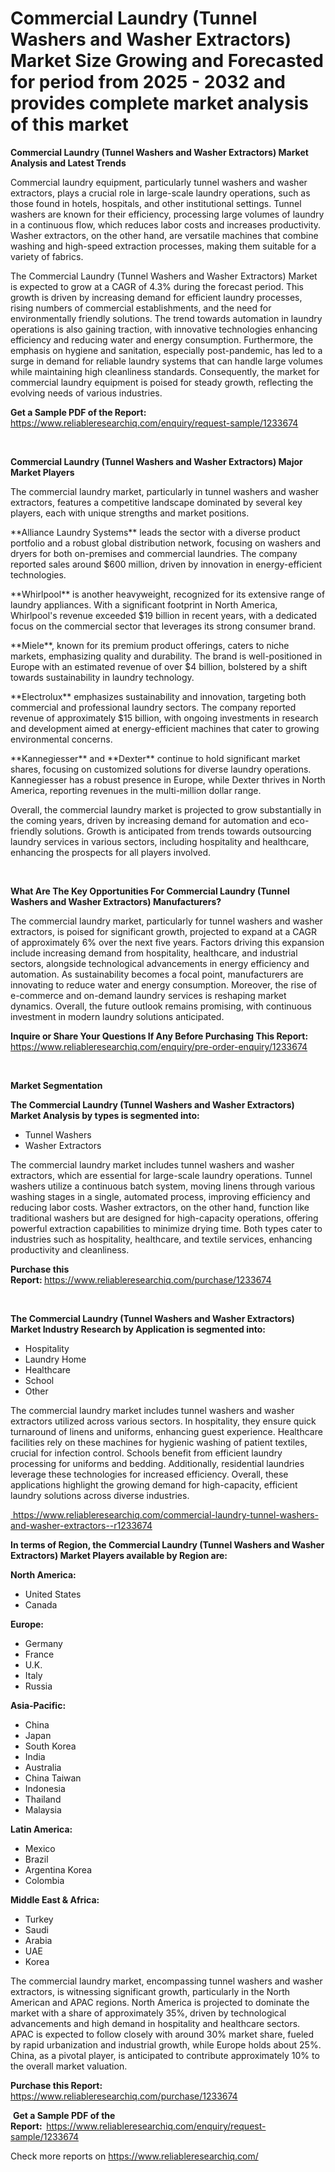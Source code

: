 <p><h1>Commercial Laundry (Tunnel Washers and Washer Extractors) Market Size Growing and Forecasted for period from 2025 - 2032 and provides complete market analysis of this market</h1></p><p><strong>Commercial Laundry (Tunnel Washers and Washer Extractors) Market Analysis and Latest Trends</strong></p>
<p><p>Commercial laundry equipment, particularly tunnel washers and washer extractors, plays a crucial role in large-scale laundry operations, such as those found in hotels, hospitals, and other institutional settings. Tunnel washers are known for their efficiency, processing large volumes of laundry in a continuous flow, which reduces labor costs and increases productivity. Washer extractors, on the other hand, are versatile machines that combine washing and high-speed extraction processes, making them suitable for a variety of fabrics.</p><p>The Commercial Laundry (Tunnel Washers and Washer Extractors) Market is expected to grow at a CAGR of 4.3% during the forecast period. This growth is driven by increasing demand for efficient laundry processes, rising numbers of commercial establishments, and the need for environmentally friendly solutions. The trend towards automation in laundry operations is also gaining traction, with innovative technologies enhancing efficiency and reducing water and energy consumption. Furthermore, the emphasis on hygiene and sanitation, especially post-pandemic, has led to a surge in demand for reliable laundry systems that can handle large volumes while maintaining high cleanliness standards. Consequently, the market for commercial laundry equipment is poised for steady growth, reflecting the evolving needs of various industries.</p></p>
<p><strong>Get a Sample PDF of the Report:&nbsp;</strong> <a href="https://www.reliableresearchiq.com/enquiry/request-sample/1233674?utm_campaign=3455&utm_medium=2&utm_source=Github&utm_content=ia&utm_term=11042025&utm_id=commercial-laundry-tunnel-washers-and-washer-extractors">https://www.reliableresearchiq.com/enquiry/request-sample/1233674</a></p>
<p>&nbsp;</p>
<p><strong>Commercial Laundry (Tunnel Washers and Washer Extractors) Major Market Players</strong></p>
<p><p>The commercial laundry market, particularly in tunnel washers and washer extractors, features a competitive landscape dominated by several key players, each with unique strengths and market positions.</p><p>**Alliance Laundry Systems** leads the sector with a diverse product portfolio and a robust global distribution network, focusing on washers and dryers for both on-premises and commercial laundries. The company reported sales around $600 million, driven by innovation in energy-efficient technologies.</p><p>**Whirlpool** is another heavyweight, recognized for its extensive range of laundry appliances. With a significant footprint in North America, Whirlpool's revenue exceeded $19 billion in recent years, with a dedicated focus on the commercial sector that leverages its strong consumer brand.</p><p>**Miele**, known for its premium product offerings, caters to niche markets, emphasizing quality and durability. The brand is well-positioned in Europe with an estimated revenue of over $4 billion, bolstered by a shift towards sustainability in laundry technology.</p><p>**Electrolux** emphasizes sustainability and innovation, targeting both commercial and professional laundry sectors. The company reported revenue of approximately $15 billion, with ongoing investments in research and development aimed at energy-efficient machines that cater to growing environmental concerns.</p><p>**Kannegiesser** and **Dexter** continue to hold significant market shares, focusing on customized solutions for diverse laundry operations. Kannegiesser has a robust presence in Europe, while Dexter thrives in North America, reporting revenues in the multi-million dollar range.</p><p>Overall, the commercial laundry market is projected to grow substantially in the coming years, driven by increasing demand for automation and eco-friendly solutions. Growth is anticipated from trends towards outsourcing laundry services in various sectors, including hospitality and healthcare, enhancing the prospects for all players involved.</p></p>
<p>&nbsp;</p>
<p><strong>What Are The Key Opportunities For Commercial Laundry (Tunnel Washers and Washer Extractors) Manufacturers?</strong></p>
<p><p>The commercial laundry market, particularly for tunnel washers and washer extractors, is poised for significant growth, projected to expand at a CAGR of approximately 6% over the next five years. Factors driving this expansion include increasing demand from hospitality, healthcare, and industrial sectors, alongside technological advancements in energy efficiency and automation. As sustainability becomes a focal point, manufacturers are innovating to reduce water and energy consumption. Moreover, the rise of e-commerce and on-demand laundry services is reshaping market dynamics. Overall, the future outlook remains promising, with continuous investment in modern laundry solutions anticipated.</p></p>
<p><strong>Inquire or Share Your Questions If Any Before Purchasing This Report:</strong> <a href="https://www.reliableresearchiq.com/enquiry/pre-order-enquiry/1233674?utm_campaign=3455&utm_medium=2&utm_source=Github&utm_content=ia&utm_term=11042025&utm_id=commercial-laundry-tunnel-washers-and-washer-extractors">https://www.reliableresearchiq.com/enquiry/pre-order-enquiry/1233674</a></p>
<p>&nbsp;</p>
<p><strong>Market Segmentation</strong></p>
<p><strong>The Commercial Laundry (Tunnel Washers and Washer Extractors) Market Analysis by types is segmented into:</strong></p>
<p><ul><li>Tunnel Washers</li><li>Washer Extractors</li></ul></p>
<p><p>The commercial laundry market includes tunnel washers and washer extractors, which are essential for large-scale laundry operations. Tunnel washers utilize a continuous batch system, moving linens through various washing stages in a single, automated process, improving efficiency and reducing labor costs. Washer extractors, on the other hand, function like traditional washers but are designed for high-capacity operations, offering powerful extraction capabilities to minimize drying time. Both types cater to industries such as hospitality, healthcare, and textile services, enhancing productivity and cleanliness.</p></p>
<p><strong>Purchase this Report:&nbsp;</strong><a href="https://www.reliableresearchiq.com/purchase/1233674?utm_campaign=3455&utm_medium=2&utm_source=Github&utm_content=ia&utm_term=11042025&utm_id=commercial-laundry-tunnel-washers-and-washer-extractors">https://www.reliableresearchiq.com/purchase/1233674</a></p>
<p>&nbsp;</p>
<p><strong>The Commercial Laundry (Tunnel Washers and Washer Extractors) Market Industry Research by Application is segmented into:</strong></p>
<p><ul><li>Hospitality</li><li>Laundry Home</li><li>Healthcare</li><li>School</li><li>Other</li></ul></p>
<p><p>The commercial laundry market includes tunnel washers and washer extractors utilized across various sectors. In hospitality, they ensure quick turnaround of linens and uniforms, enhancing guest experience. Healthcare facilities rely on these machines for hygienic washing of patient textiles, crucial for infection control. Schools benefit from efficient laundry processing for uniforms and bedding. Additionally, residential laundries leverage these technologies for increased efficiency. Overall, these applications highlight the growing demand for high-capacity, efficient laundry solutions across diverse industries.</p></p>
<p><a href="https://www.reliableresearchiq.com/commercial-laundry-tunnel-washers-and-washer-extractors--r1233674?utm_campaign=3455&utm_medium=2&utm_source=Github&utm_content=ia&utm_term=11042025&utm_id=commercial-laundry-tunnel-washers-and-washer-extractors">&nbsp;https://www.reliableresearchiq.com/commercial-laundry-tunnel-washers-and-washer-extractors--r1233674</a></p>
<p><strong>In terms of Region, the Commercial Laundry (Tunnel Washers and Washer Extractors) Market Players available by Region are:</strong></p>
<p>
    <p> <strong> North America: </strong>
        <ul>
            <li>United States</li>
            <li>Canada</li>
        </ul>
        </p> 
    <p> <strong> Europe: </strong>
        <ul>
            <li>Germany</li>
            <li>France</li>
            <li>U.K.</li>
            <li>Italy</li>
            <li>Russia</li>
        </ul>
        </p> 
    <p> <strong> Asia-Pacific: </strong>
        <ul>
            <li>China</li>
            <li>Japan</li>
            <li>South Korea</li>
            <li>India</li>
            <li>Australia</li>
            <li>China Taiwan</li>
            <li>Indonesia</li>
            <li>Thailand</li>
            <li>Malaysia</li>
        </ul>
        </p> 
    <p> <strong> Latin America: </strong>
        <ul>
            <li>Mexico</li>
            <li>Brazil</li>
            <li>Argentina Korea</li>
            <li>Colombia</li>
        </ul>
        </p> 
    <p> <strong> Middle East & Africa: </strong>
        <ul>
            <li>Turkey</li>
            <li>Saudi</li>
            <li>Arabia</li>
            <li>UAE</li>
            <li>Korea</li>
        </ul>
    </p>
    </p>
<p><p>The commercial laundry market, encompassing tunnel washers and washer extractors, is witnessing significant growth, particularly in the North American and APAC regions. North America is projected to dominate the market with a share of approximately 35%, driven by technological advancements and high demand in hospitality and healthcare sectors. APAC is expected to follow closely with around 30% market share, fueled by rapid urbanization and industrial growth, while Europe holds about 25%. China, as a pivotal player, is anticipated to contribute approximately 10% to the overall market valuation.</p></p>
<p><strong>Purchase this Report: </strong><a href="https://www.reliableresearchiq.com/purchase/1233674?utm_campaign=3455&utm_medium=2&utm_source=Github&utm_content=ia&utm_term=11042025&utm_id=commercial-laundry-tunnel-washers-and-washer-extractors">https://www.reliableresearchiq.com/purchase/1233674</a></p>
<p>&nbsp;<strong>Get a Sample PDF of the Report:&nbsp;&nbsp;</strong><a href="https://www.reliableresearchiq.com/enquiry/request-sample/1233674?utm_campaign=3455&utm_medium=2&utm_source=Github&utm_content=ia&utm_term=11042025&utm_id=commercial-laundry-tunnel-washers-and-washer-extractors">https://www.reliableresearchiq.com/enquiry/request-sample/1233674</a></p>
<p><strong></strong></p>
<p>Check more reports on <a href="https://www.reliableresearchiq.com/?utm_campaign=3455&utm_medium=2&utm_source=Github&utm_content=ia&utm_term=11042025&utm_id=commercial-laundry-tunnel-washers-and-washer-extractors">https://www.reliableresearchiq.com/</a></p>